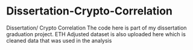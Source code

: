 # Dissertation-Crypto-Correlation
Dissertation/ Crypto Correlation
The code here is part of my dissertation graduation project.
ETH Adjusted dataset is also uploaded here which is cleaned data that was used in the analysis
